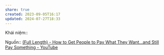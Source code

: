 ```yaml
---
share: true
created: 2023-09-05T16:17
updated: 2024-07-27T18:33
---
```

Khái niệm:: 

Nguồn:: [(Full Length) - How to Get People to Pay What They Want...and Still Pay Something - YouTube](https://youtu.be/-dSiSkjJSEY?si=OoQhMwgYqqO8ou45&t=3947)
